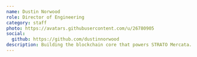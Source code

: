 ```yaml
---
name: Dustin Norwood
role: Director of Engineering
category: staff
photo: https://avatars.githubusercontent.com/u/26780905
social:
  github: https://github.com/dustinnorwood
description: Building the blockchain core that powers STRATO Mercata.
---
```

